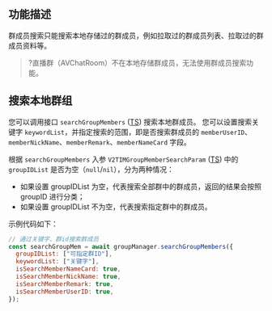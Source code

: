 ## 功能描述

群成员搜索只能搜索本地存储过的群成员，例如拉取过的群成员列表、拉取过的群成员资料等。
>?直播群（AVChatRoom）不在本地存储群成员，无法使用群成员搜索功能。
## 搜索本地群组

您可以调用接口 `searchGroupMembers` ([TS](https://comm.qq.com/im/doc/RN/en/Api/V2TIMGroupManager/searchGroupMembers.html)) 搜索本地群成员。
您可以设置搜索关键字 `keywordList`，并指定搜索的范围，即是否搜索群成员的 `memberUserID`、`memberNickName`、`memberRemark`、`memberNameCard` 字段。

根据 `searchGroupMembers` 入参 `V2TIMGroupMemberSearchParam` ([TS](https://comm.qq.com/im/doc/RN/en/Api/V2TIMGroupManager/searchGroupMembers.html)) 中的 `groupIDList` 是否为空（`null`/`nil`），分为两种情况：

- 如果设置 groupIDList 为空，代表搜索全部群中的群成员，返回的结果会按照 groupID 进行分类；
- 如果设置 groupIDList 不为空，代表搜索指定群中的群成员。

示例代码如下：

```javascript
// 通过关键字、群id搜索群成员
const searchGroupMem = await groupManager.searchGroupMembers({
  groupIDList: ["可指定群ID"],
  keywordList: ["关键字"],
  isSearchMemberNameCard: true,
  isSearchMemberNickName: true,
  isSearchMemberRemark: true,
  isSearchMemberUserID: true,
});
```


